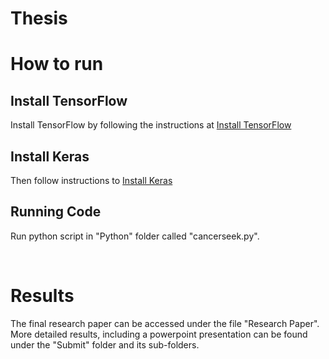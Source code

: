 # Thesis

<h1>How to run</h1>
<h2>Install TensorFlow</h2>
<p>Install TensorFlow by following the instructions at <a href="https://www.tensorflow.org/install/">Install TensorFlow</a></p>
<h2> Install Keras</h2>
<p>Then follow instructions to <a href="https://keras.io/#installation">Install Keras</a></p>
<h2>Running Code</h2>
 <p>Run python script in "Python" folder called "cancerseek.py".</p>
 </br>
 <h1> Results</h1>
 <p>The final research paper can be accessed under the file "Research Paper". More detailed results, including a powerpoint presentation can be found under the "Submit" folder and its sub-folders.</p>
